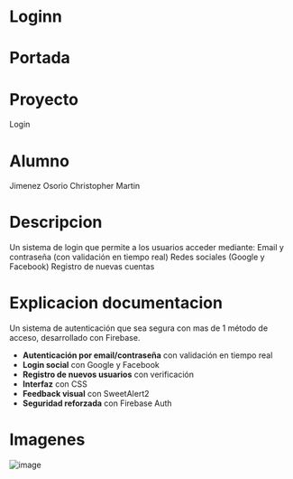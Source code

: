 # Loginn
# Portada 
# Proyecto 
Login
# Alumno
Jimenez Osorio Christopher Martin
# Descripcion 
Un sistema de login que permite a los usuarios acceder mediante:
 Email y contraseña (con validación en tiempo real)
 Redes sociales (Google y Facebook)
 Registro de nuevas cuentas
# Explicacion documentacion
Un sistema de autenticación que sea segura con mas de 1 método de acceso, desarrollado con Firebase.
- **Autenticación por email/contraseña** con validación en tiempo real
- **Login social** con Google y Facebook
- **Registro de nuevos usuarios** con verificación
- **Interfaz** con  CSS
- **Feedback visual** con SweetAlert2
- **Seguridad reforzada** con Firebase Auth
# Imagenes 
![image](https://github.com/user-attachments/assets/68afe422-b3b8-4a9e-a5de-766d6e5786a0)

